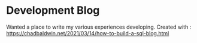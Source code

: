 # Development Blog
Wanted a place to write my various experiences developing. 
Created with : https://chadbaldwin.net/2021/03/14/how-to-build-a-sql-blog.html 

